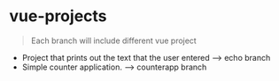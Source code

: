 # vue-projects

> Each branch will include different vue project 
 * Project that prints out the text that the user entered --> echo branch
 * Simple counter application. --> counterapp branch
